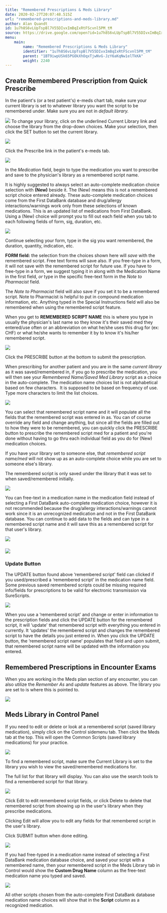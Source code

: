 ```yaml
---
title: "Remembered Prescriptions & Meds Library"
date: 2020-02-27T20:07:48.515Z
url: "remembered-prescriptions-and-meds-library.md"
author: Alan Quandt
id: 1u7h8S6vLUpTspBl7V55DIvxImBqIxRtFScvnl5PM_tM
source: https://drive.google.com/open?id=1u7h8S6vLUpTspBl7V55DIvxImBqIxRtFScvnl5PM_tM
menu:
    main:
        name: "Remembered Prescriptions & Meds Library"
        identifier: "1u7h8S6vLUpTspBl7V55DIvxImBqIxRtFScvnl5PM_tM"
        parent: "1BT9iwpUSk65PGOkXhOqxTjwNvG-JzY6aKqNw1elTkKA"
        weight: 2240
---
```

## Create Remembered Prescription from Quick Prescribe

In the patient's (or a test patient's) e-meds chart tab, make sure your current library is set to whatever library you want the script to be remembered under. Make sure you are not in *default library.*

![](external_files/b5f680b75d48540a70420e4fa8bd1342.png)
To change your library, click on the underlined Current Library link and choose the library from the drop-down choices. Make your selection, then click the SET button to set the current library.

![](external_files/b593374e3d696045a367a2a2481605bf.png)

Click the Prescribe link in the patient's e-meds tab.

![](external_files/d203542cfedffba54db534e9b9b70e4a.png)

In the *Medication* field, begin to type the medication you want to prescribe and save to the physician's library as a remembered script name.

It is highly suggested to always select an auto-complete medication choice selection with **(New)** beside it. The (New) means this is not a remembered script choice entered already. These auto-complete medication choices come from the First DataBank database and drug/allergy interactions/warnings work only from these selections of known medications. This is an updated list of medications from First DataBank. Using a (New) choice will prompt you to fill out each field when you tab to each following fields of form, sig, duration, etc.

![](external_files/be5cd7978b88f1dd9ce09d41b29ed70d.png)

Continue selecting your form, type in the sig you want remembered, the duration, quantity, indication, etc.

**FORM field:** the selection from the choices shown here will *save* with the remembered script. Free text forms will save also. If you free-type in a form, it will not save with the remembered script for future use. If you have to free-type in a form, we suggest typing it in along with the Medication Name in the first field, *or* type in the specific free-text form in the *Note to Pharmacist* field.

The *Note to Pharmacist* field will also save if you set it to be a remembered script. Note to Pharmacist is helpful to put in compound medication information, etc. Anything typed in the Special Instructions field will also be remembered when using the remembered script feature.

When you get to **REMEMBERED SCRIPT NAME** this is where you type in usually the physician's last name so they know it's their saved med they entered/use often or an abbreviation on what he/she uses this drug for (ex: CHF) or what he/she wants to remember it by to know it's his/her remembered script.

![](external_files/7538c17d18997c87ce494325d7e8dde7.png)

Click the PRESCRIBE button at the bottom to submit the prescription.

When prescribing for another patient and you are in the same *current library* as it was saved/remembered in, if you go to prescribe the medication, you will then see your *Remembered Name/Saved Med Library* script as a choice in the auto-complete. The medication name choices list is not alphabetical based on few characters.  It is supposed to be based on frequency of use. Type more characters to limit the list choices.

![](external_files/d3a030ea2b0002fb6faef0293c85f51f.png)

You can select that remembered script name and it will populate all the fields that the remembered script was entered in as. You can of course override any field and change anything, but since all the fields are filled out to how they were to be remembered, you can quickly click the PRESCRIBE button to prescribe the remembered script med for a patient and you're done without having to go thru each individual field as you do for (New) medication choices.

If you have your library set to someone else, that *remembered script name/med* will not show up as an auto-complete choice while you are set to someone else's library.

The remembered script is only saved under the library that it was set to when saved/remembered initially.

![](external_files/dba48aba2b656384c762f22b4eae0e23.png)

You can free-text in a medication name in the medication field instead of selecting a First DataBank auto-complete medication choice, however it is not recommended because the drug/allergy interactions/warnings cannot work since it is an unrecognized medication and not in the First DataBank database. You can continue to add data to the fields and can type in a remembered script name and it will save this as a remembered script for that user's library.

![](external_files/393e9f81a04ae6e29429f00ec3839013.png)

### ![](external_files/007c1cccc48f8aec9dda24f406a83807.png)

### Update Button

The UPDATE button found above ‘remembered script' field can clicked if you used/prescribed a ‘remembered script' in the medication name field. Some previous saved remembered scripts could be missing required info/fields for prescriptions to be valid for electronic transmission via SureScripts.

![](external_files/156bcae207c534081bb28cd2e2746c65.png)

When you use a ‘remembered script' and change or enter in information to the prescription fields and click the UPDATE button for the remembered script, it will ‘update' that remembered script with everything you entered in currently. It ‘updates' the remembered script and changes the remembered script to have the details you just entered in. When you click the UPDATE button, the ‘remembered script name' populates that field and upon submit, that remembered script name will be updated with the information you entered.

## Remembered Prescriptions in Encounter Exams

When you are working in the Meds plan section of any encounter, you can also utilize the *Remember As* and *update* features as above. The library you are set to is where this is pointed to.

![](external_files/c85906ca1adf47a3163d32fe84306fb8.png)

## Meds Library in Control Panel

If you need to edit or delete or look at a remembered script (saved library medication), simply click on the Control sidemenu tab. Then click the Meds tab at the top. This will open the Common Scripts (saved library medications) for your practice.

![](external_files/ca7ae1035ce5e59a3a260f684ab70b3f.png)

To find a remembered script, make sure the Current Library is set to the library you wish to view the saved/remembered medications for.

The full list for that library will display. You can also use the search tools to find a remembered script for that library.

![](external_files/db62c285dc0b0fb04ae53a4bc068aec7.png)

Click Edit to edit remembered script fields, or click Delete to delete that remembered script from showing up in the user's library when they prescribe medications.

Clicking Edit will allow you to edit any fields for that remembered script in the user's library.

Click SUBMIT button when done editing.

![](external_files/48bfae39e76c6d120954c767064a0881.png)

If you had free-typed in a medication name instead of selecting a First DataBank medication database choice, and saved your script with a remembered name, then your remembered script in the Meds Library tab in Control would show the **Custom Drug Name** column as the free-text medication name you typed and saved.

![](external_files/31484a2f5cf56301bfa40d3b8eb80578.png)

All other scripts chosen from the auto-complete First DataBank database medication name choices will show that in the **Script** column as a recognized medication.

